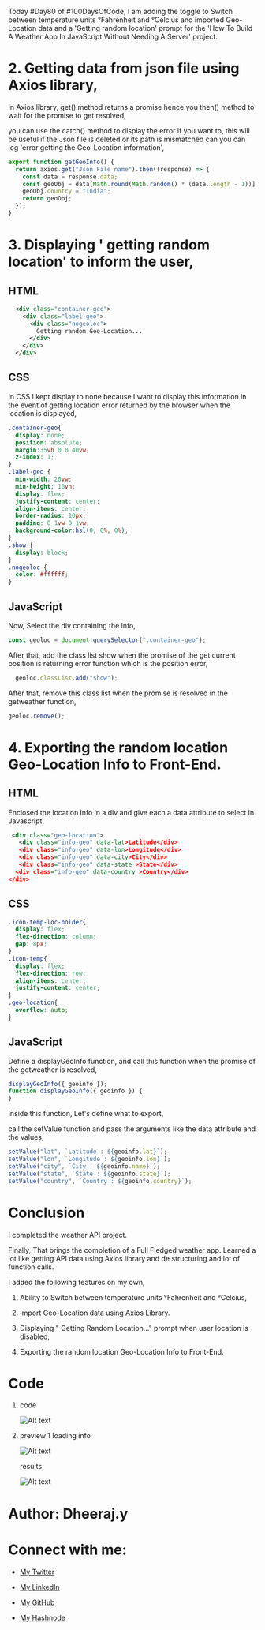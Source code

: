 Today #Day80 of #100DaysOfCode, I am adding the toggle to Switch between temperature units °Fahrenheit and °Celcius and imported Geo-Location data and a 'Getting random location' prompt for the 'How To Build A Weather App In JavaScript Without Needing A Server' project.

# 2\. Getting data from json file using Axios library,

In Axios library, get() method returns a promise hence you then() method to wait for the promise to get resolved,

you can use the catch() method to display the error if you want to, this will be useful if the Json file is deleted or its path is mismatched can you can log 'error getting the Geo-Location information',

```javascript
export function getGeoInfo() {
  return axios.get("Json File name").then((response) => {
    const data = response.data;
    const geoObj = data[Math.round(Math.random() * (data.length - 1))];
    geoObj.country = "India";
    return geoObj;
  });
}
```

# 3\. Displaying ' getting random location' to inform the user,

## HTML

```xml
  <div class="container-geo">
    <div class="label-geo">
      <div class="nogeoloc">
        Getting random Geo-Location...
      </div>
    </div>
  </div>
```

## CSS

In CSS I kept display to none because I want to display this information in the event of getting location error returned by the browser when the location is displayed,

```css
.container-geo{
  display: none;
  position: absolute;
  margin:35vh 0 0 40vw; 
  z-index: 1;
}
.label-geo {
  min-width: 20vw;
  min-height: 10vh;
  display: flex;
  justify-content: center;
  align-items: center;
  border-radius: 10px;
  padding: 0 1vw 0 1vw;
  background-color:hsl(0, 0%, 0%);
}
.show {
  display: block;
}
.nogeoloc {
  color: #ffffff;
}
```

## JavaScript

Now, Select the div containing the info,

```javascript
const geoloc = document.querySelector(".container-geo");
```

After that, add the class list show when the promise of the get current position is returning error function which is the position error,

```javascript
  geoloc.classList.add("show");
```

After that, remove this class list when the promise is resolved in the getweather function,

```javascript
geoloc.remove();
```

# 4\. Exporting the random location Geo-Location Info to Front-End.

## HTML

Enclosed the location info in a div and give each a data attribute to select in Javascript,

```xml
 <div class="geo-location">
   <div class="info-geo" data-lat>Latitude</div>
   <div class="info-geo" data-lon>Longitude</div>
   <div class="info-geo" data-city>City</div>
   <div class="info-geo" data-state >State</div>
  <div class="info-geo" data-country >Country</div>
</div>
```

## CSS

```css
.icon-temp-loc-holder{
  display: flex;
  flex-direction: column;
  gap: 8px;
}
.icon-temp{
  display: flex;
  flex-direction: row;
  align-items: center;
  justify-content: center;
}
.geo-location{
  overflow: auto;
}
```

## JavaScript

Define a displayGeoInfo function, and call this function when the promise of the getweather is resolved,

```javascript
displayGeoInfo({ geoinfo });
function displayGeoInfo({ geoinfo }) {
}
```

Inside this function, Let's define what to export,

call the setValue function and pass the arguments like the data attribute and the values,

```javascript
setValue("lat", `Latitude : ${geoinfo.lat}`);
setValue("lon", `Longitude : ${geoinfo.lon}`);
setValue("city", `City : ${geoinfo.name}`);
setValue("state", `State : ${geoinfo.state}`);
setValue("country", `Country : ${geoinfo.country}`);
```

# Conclusion

I completed the weather API project.

Finally, That brings the completion of a Full Fledged weather app. Learned a lot like getting API data using Axios library and de structuring and lot of function calls.

I added the following features on my own,

1. Ability to Switch between temperature units °Fahrenheit and °Celcius,
    
2. Import Geo-Location data using Axios Library.
    
3. Displaying " Getting Random Location..." prompt when user location is disabled,
    
4. Exporting the random location Geo-Location Info to Front-End.
    

# Code

1. code
    
    ![Alt text](1.%20day80%20code.png)
    
2. preview 1 loading info
    
    ![Alt text](2.%20day80%20preview.png)
    
    results
    
    ![Alt text](3.%20day80%20preview%202.png)
    

# Author: Dheeraj.y

# Connect with me:

* [My Twitter](https://twitter.com/yssdheeraj)
    
* [My LinkedIn](https://www.linkedin.com/in/dheerajy1/)
    
* [My GitHub](https://github.com/dheerajy1)
    
* [My Hashnode](https://dheerajy1.hashnode.dev/)